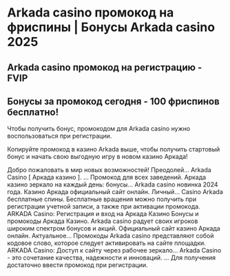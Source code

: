 # Arkada casino промокод на фриспины | Бонусы Arkada casino 2025

## Arkada casino промокод на регистрацию - FVIP

## Бонусы за промокод сегодня - 100 фриспинов бесплатно!

Чтобы получить бонус, промокодом для Arkada casino нужно воспользоваться при регистрации. 

Копируйте промокод в казино Arkada выше, чтобы получить стартовый бонус и начать свою выгодную игру в новом казино Аркада!


Добро пожаловать в мир новых возможностей! Преодолей...
Arkada Casinо [ Аркада казино ]. ... Промокод для всех заведений.
Аркада казино зеркало на каждый день: бонусы...
Arkada casino новинка 2024 года.
Казино Аркада официальный сайт онлайн. Личный...
Casino Arkada бесплатные спины. Бесплатные вращения можно получить при регистрации учетной записи, а также при активации промокода.
ARKADA Casino: Регистрация и вход на Аркада Казино
Бонусы и промокоды Аркада Казино. Arkada casino радует своих игроков широким спектром бонусов и акций.
Официальный сайт казино Аркада онлайн. Актуальное...
Промокоды Arkada casino представляют собой кодовое слово, которое следует активировать на сайте площадки.
ARKADA Casino: Доступ к сайту через рабочее зеркало...
Arkada Casino - это сочетание качества, надежности и инноваций. ... Для получения достаточно ввести промокод при регистрации.
